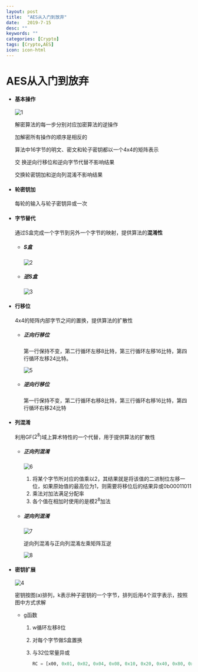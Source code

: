 ```yaml
---
layout: post
title:  "AES从入门到放弃"
date:   2019-7-15
desc: ""
keywords: ""
categories: [Crypto]
tags: [Crypto,AES]
icon: icon-html
---
```


# AES从入门到放弃

* #### 基本操作

  ![1](https://raw.githubusercontent.com/AiDaiP/images/master/AES/1.png)

  解密算法的每一步分别对应加密算法的逆操作

  加解密所有操作的顺序是相反的

  算法中16字节的明文、密文和轮子密钥都以一个4x4的矩阵表示 

  交 换逆向行移位和逆向字节代替不影响结果

  交换轮密钥加和逆向列混淆不影响结果 

* #### 轮密钥加

  每轮的输入与轮子密钥异或一次

* #### 字节替代

  通过S盒完成一个字节到另外一个字节的映射，提供算法的**混淆性** 

  * ##### S盒

    ![2](https://raw.githubusercontent.com/AiDaiP/images/master/AES/2.png)

  * ##### 逆S盒

    ![3](https://raw.githubusercontent.com/AiDaiP/images/master/AES/3.png)

    

* #### 行移位

  4x4的矩阵内部字节之间的置换，提供算法的扩散性

  * ##### 正向行移位

    第一行保持不变，第二行循环左移8比特，第三行循环左移16比特，第四行循环左移24比特。 

    ![5](https://raw.githubusercontent.com/AiDaiP/images/master/AES/5.png)

  * ##### 逆向行移位

    第一行保持不变，第二行循环右移8比特，第三行循环右移16比特，第四行循环右移24比特

* #### 列混淆

  利用GF($2^8$)域上算术特性的一个代替，用于提供算法的扩散性

  * ##### 正向列混淆

    ![6](https://raw.githubusercontent.com/AiDaiP/images/master/AES/6.png)

    1. 将某个字节所对应的值乘以2，其结果就是将该值的二进制位左移一位，如果原始值的最高位为1，则需要将移位后的结果异或0b00011011
    2.  乘法对加法满足分配率
    3. 各个值在相加时使用的是模$2^8$加法

  * ##### 逆向列混淆

    ![7](https://raw.githubusercontent.com/AiDaiP/images/master/AES/7.png)

    逆向列混淆与正向列混淆左乘矩阵互逆

    ![8](https://raw.githubusercontent.com/AiDaiP/images/master/AES/8.png)

    

    

* #### 密钥扩展

  ![4](https://raw.githubusercontent.com/AiDaiP/images/master/AES/4.png)

  密钥按图(a)排列，k表示种子密钥的一个字节，排列后用4个双字表示，按照图中方式求解

  * g函数

    1. w循环左移8位

    2. 对每个字节做S盒置换

    3. 与32位常量异或

       ```python
       RC = [x00, 0x01, 0x02, 0x04, 0x08, 0x10, 0x20, 0x40, 0x80, 0x1B, 0x36]
       ```

  